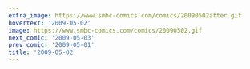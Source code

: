 ```yaml
---
extra_image: https://www.smbc-comics.com/comics/20090502after.gif
hovertext: '2009-05-02'
image: https://www.smbc-comics.com/comics/20090502.gif
next_comic: '2009-05-03'
prev_comic: '2009-05-01'
title: '2009-05-02'
---
```


